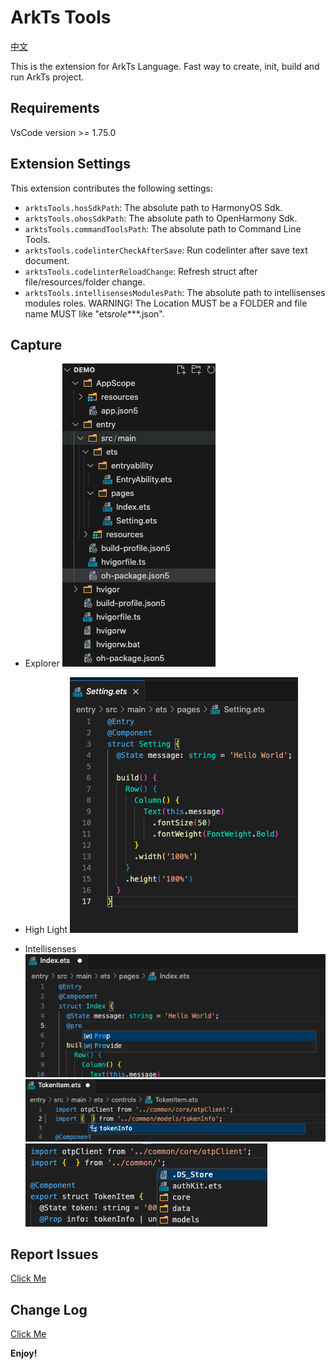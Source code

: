 # ArkTs Tools
<a href="./README.md">中文</a>

This is the extension for ArkTs Language. Fast way to create, init, build and run ArkTs project.

## Requirements

VsCode version >= 1.75.0

## Extension Settings

This extension contributes the following settings:

- `arktsTools.hosSdkPath`: The absolute path to HarmonyOS Sdk.
- `arktsTools.ohosSdkPath`: The absolute path to OpenHarmony Sdk.
- `arktsTools.commandToolsPath`: The absolute path to Command Line Tools.
- `arktsTools.codelinterCheckAfterSave`: Run codelinter after save text document.
- `arktsTools.codelinterReloadChange`: Refresh struct after file/resources/folder change.
- `arktsTools.intellisensesModulesPath`: The absolute path to intellisenses modules roles. WARNING! The Location MUST be a FOLDER and file name MUST like "ets*role*\*\*\*.json".

## Capture

- Explorer
  <img src="images/explorer.png">

- High Light
  <img src="images/high-light.png">

- Intellisenses
  <img src="images/key-intellisenses.png">
  <img src="images/class-intellisenses.png">
  <img src="images/path-intellisenses.png">

## Report Issues

[Click Me](https://gitee.com/michael-eddy/ark-tools/issues)

## Change Log

[Click Me](https://marketplace.visualstudio.com/items/MichaelDing.ark-tools/changelog)

**Enjoy!**
